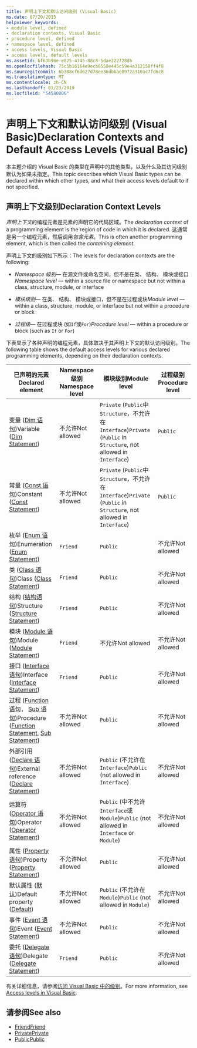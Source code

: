 ```yaml
---
title: 声明上下文和默认访问级别 (Visual Basic)
ms.date: 07/20/2015
helpviewer_keywords:
- module level, defined
- declaration contexts, Visual Basic
- procedure level, defined
- namespace level, defined
- access levels, Visual Basic
- access levels, default levels
ms.assetid: bf63b96e-e825-4745-88c8-5dae222728db
ms.openlocfilehash: 75c5b16164e9ecb6558e445c59e4a312158ff4f8
ms.sourcegitcommit: 6b308cf6d627d78ee36dbbae8972a310ac7fd6c8
ms.translationtype: MT
ms.contentlocale: zh-CN
ms.lasthandoff: 01/23/2019
ms.locfileid: "54580806"
---
```

# <a name="declaration-contexts-and-default-access-levels-visual-basic"></a><span data-ttu-id="fbf1e-102">声明上下文和默认访问级别 (Visual Basic)</span><span class="sxs-lookup"><span data-stu-id="fbf1e-102">Declaration Contexts and Default Access Levels (Visual Basic)</span></span>
<span data-ttu-id="fbf1e-103">本主题介绍的 Visual Basic 的类型在声明中的其他类型，以及什么及其访问级别默认为如果未指定。</span><span class="sxs-lookup"><span data-stu-id="fbf1e-103">This topic describes which Visual Basic types can be declared within which other types, and what their access levels default to if not specified.</span></span>  
  
## <a name="declaration-context-levels"></a><span data-ttu-id="fbf1e-104">声明上下文级别</span><span class="sxs-lookup"><span data-stu-id="fbf1e-104">Declaration Context Levels</span></span>  
 <span data-ttu-id="fbf1e-105">*声明上下文*的编程元素是元素的声明它的代码区域。</span><span class="sxs-lookup"><span data-stu-id="fbf1e-105">The *declaration context* of a programming element is the region of code in which it is declared.</span></span> <span data-ttu-id="fbf1e-106">这通常是另一个编程元素，然后调用*包含元素*。</span><span class="sxs-lookup"><span data-stu-id="fbf1e-106">This is often another programming element, which is then called the *containing element*.</span></span>  
  
 <span data-ttu-id="fbf1e-107">声明上下文的级别如下所示：</span><span class="sxs-lookup"><span data-stu-id="fbf1e-107">The levels for declaration contexts are the following:</span></span>  
  
-   <span data-ttu-id="fbf1e-108">*Namespace 级别*— 在源文件或命名空间，但不是在类、 结构、 模块或接口</span><span class="sxs-lookup"><span data-stu-id="fbf1e-108">*Namespace level* — within a source file or namespace but not within a class, structure, module, or interface</span></span>  
  
-   <span data-ttu-id="fbf1e-109">*模块级别*— 在类、 结构、 模块或接口，但不是在过程或块</span><span class="sxs-lookup"><span data-stu-id="fbf1e-109">*Module level* — within a class, structure, module, or interface but not within a procedure or block</span></span>  
  
-   <span data-ttu-id="fbf1e-110">*过程级*— 在过程或块 (如`If`或`For`)</span><span class="sxs-lookup"><span data-stu-id="fbf1e-110">*Procedure level* — within a procedure or block (such as `If` or `For`)</span></span>  
  
 <span data-ttu-id="fbf1e-111">下表显示了各种声明的编程元素，具体取决于其声明上下文的默认访问级别。</span><span class="sxs-lookup"><span data-stu-id="fbf1e-111">The following table shows the default access levels for various declared programming elements, depending on their declaration contexts.</span></span>  
  
|<span data-ttu-id="fbf1e-112">已声明的元素</span><span class="sxs-lookup"><span data-stu-id="fbf1e-112">Declared element</span></span>|<span data-ttu-id="fbf1e-113">Namespace 级别</span><span class="sxs-lookup"><span data-stu-id="fbf1e-113">Namespace level</span></span>|<span data-ttu-id="fbf1e-114">模块级别</span><span class="sxs-lookup"><span data-stu-id="fbf1e-114">Module level</span></span>|<span data-ttu-id="fbf1e-115">过程级别</span><span class="sxs-lookup"><span data-stu-id="fbf1e-115">Procedure level</span></span>|  
|----------------------|---------------------|------------------|---------------------|  
|<span data-ttu-id="fbf1e-116">变量 ([Dim 语句](../../../visual-basic/language-reference/statements/dim-statement.md))</span><span class="sxs-lookup"><span data-stu-id="fbf1e-116">Variable ([Dim Statement](../../../visual-basic/language-reference/statements/dim-statement.md))</span></span>|<span data-ttu-id="fbf1e-117">不允许</span><span class="sxs-lookup"><span data-stu-id="fbf1e-117">Not allowed</span></span>|<span data-ttu-id="fbf1e-118">`Private` (`Public`中`Structure`，不允许在`Interface`)</span><span class="sxs-lookup"><span data-stu-id="fbf1e-118">`Private` (`Public` in `Structure`, not allowed in `Interface`)</span></span>|`Public`|  
|<span data-ttu-id="fbf1e-119">常量 ([Const 语句](../../../visual-basic/language-reference/statements/const-statement.md))</span><span class="sxs-lookup"><span data-stu-id="fbf1e-119">Constant ([Const Statement](../../../visual-basic/language-reference/statements/const-statement.md))</span></span>|<span data-ttu-id="fbf1e-120">不允许</span><span class="sxs-lookup"><span data-stu-id="fbf1e-120">Not allowed</span></span>|<span data-ttu-id="fbf1e-121">`Private` (`Public`中`Structure`，不允许在`Interface`)</span><span class="sxs-lookup"><span data-stu-id="fbf1e-121">`Private` (`Public` in `Structure`, not allowed in `Interface`)</span></span>|`Public`|  
|<span data-ttu-id="fbf1e-122">枚举 ([Enum 语句](../../../visual-basic/language-reference/statements/enum-statement.md))</span><span class="sxs-lookup"><span data-stu-id="fbf1e-122">Enumeration ([Enum Statement](../../../visual-basic/language-reference/statements/enum-statement.md))</span></span>|`Friend`|`Public`|<span data-ttu-id="fbf1e-123">不允许</span><span class="sxs-lookup"><span data-stu-id="fbf1e-123">Not allowed</span></span>|  
|<span data-ttu-id="fbf1e-124">类 ([Class 语句](../../../visual-basic/language-reference/statements/class-statement.md))</span><span class="sxs-lookup"><span data-stu-id="fbf1e-124">Class ([Class Statement](../../../visual-basic/language-reference/statements/class-statement.md))</span></span>|`Friend`|`Public`|<span data-ttu-id="fbf1e-125">不允许</span><span class="sxs-lookup"><span data-stu-id="fbf1e-125">Not allowed</span></span>|  
|<span data-ttu-id="fbf1e-126">结构 ([结构语句](../../../visual-basic/language-reference/statements/structure-statement.md))</span><span class="sxs-lookup"><span data-stu-id="fbf1e-126">Structure ([Structure Statement](../../../visual-basic/language-reference/statements/structure-statement.md))</span></span>|`Friend`|`Public`|<span data-ttu-id="fbf1e-127">不允许</span><span class="sxs-lookup"><span data-stu-id="fbf1e-127">Not allowed</span></span>|  
|<span data-ttu-id="fbf1e-128">模块 ([Module 语句](../../../visual-basic/language-reference/statements/module-statement.md))</span><span class="sxs-lookup"><span data-stu-id="fbf1e-128">Module ([Module Statement](../../../visual-basic/language-reference/statements/module-statement.md))</span></span>|`Friend`|<span data-ttu-id="fbf1e-129">不允许</span><span class="sxs-lookup"><span data-stu-id="fbf1e-129">Not allowed</span></span>|<span data-ttu-id="fbf1e-130">不允许</span><span class="sxs-lookup"><span data-stu-id="fbf1e-130">Not allowed</span></span>|  
|<span data-ttu-id="fbf1e-131">接口 ([Interface 语句](../../../visual-basic/language-reference/statements/interface-statement.md))</span><span class="sxs-lookup"><span data-stu-id="fbf1e-131">Interface ([Interface Statement](../../../visual-basic/language-reference/statements/interface-statement.md))</span></span>|`Friend`|`Public`|<span data-ttu-id="fbf1e-132">不允许</span><span class="sxs-lookup"><span data-stu-id="fbf1e-132">Not allowed</span></span>|  
|<span data-ttu-id="fbf1e-133">过程 ([Function 语句](../../../visual-basic/language-reference/statements/function-statement.md)， [Sub 语句](../../../visual-basic/language-reference/statements/sub-statement.md))</span><span class="sxs-lookup"><span data-stu-id="fbf1e-133">Procedure ([Function Statement](../../../visual-basic/language-reference/statements/function-statement.md), [Sub Statement](../../../visual-basic/language-reference/statements/sub-statement.md))</span></span>|<span data-ttu-id="fbf1e-134">不允许</span><span class="sxs-lookup"><span data-stu-id="fbf1e-134">Not allowed</span></span>|`Public`|<span data-ttu-id="fbf1e-135">不允许</span><span class="sxs-lookup"><span data-stu-id="fbf1e-135">Not allowed</span></span>|  
|<span data-ttu-id="fbf1e-136">外部引用 ([Declare 语句](../../../visual-basic/language-reference/statements/declare-statement.md))</span><span class="sxs-lookup"><span data-stu-id="fbf1e-136">External reference ([Declare Statement](../../../visual-basic/language-reference/statements/declare-statement.md))</span></span>|<span data-ttu-id="fbf1e-137">不允许</span><span class="sxs-lookup"><span data-stu-id="fbf1e-137">Not allowed</span></span>|<span data-ttu-id="fbf1e-138">`Public` (不允许在`Interface`)</span><span class="sxs-lookup"><span data-stu-id="fbf1e-138">`Public` (not allowed in `Interface`)</span></span>|<span data-ttu-id="fbf1e-139">不允许</span><span class="sxs-lookup"><span data-stu-id="fbf1e-139">Not allowed</span></span>|  
|<span data-ttu-id="fbf1e-140">运算符 ([Operator 语句](../../../visual-basic/language-reference/statements/operator-statement.md))</span><span class="sxs-lookup"><span data-stu-id="fbf1e-140">Operator ([Operator Statement](../../../visual-basic/language-reference/statements/operator-statement.md))</span></span>|<span data-ttu-id="fbf1e-141">不允许</span><span class="sxs-lookup"><span data-stu-id="fbf1e-141">Not allowed</span></span>|<span data-ttu-id="fbf1e-142">`Public` (中不允许`Interface`或`Module`)</span><span class="sxs-lookup"><span data-stu-id="fbf1e-142">`Public` (not allowed in `Interface` or `Module`)</span></span>|<span data-ttu-id="fbf1e-143">不允许</span><span class="sxs-lookup"><span data-stu-id="fbf1e-143">Not allowed</span></span>|  
|<span data-ttu-id="fbf1e-144">属性 ([Property 语句](../../../visual-basic/language-reference/statements/property-statement.md))</span><span class="sxs-lookup"><span data-stu-id="fbf1e-144">Property ([Property Statement](../../../visual-basic/language-reference/statements/property-statement.md))</span></span>|<span data-ttu-id="fbf1e-145">不允许</span><span class="sxs-lookup"><span data-stu-id="fbf1e-145">Not allowed</span></span>|`Public`|<span data-ttu-id="fbf1e-146">不允许</span><span class="sxs-lookup"><span data-stu-id="fbf1e-146">Not allowed</span></span>|  
|<span data-ttu-id="fbf1e-147">默认属性 ([默认](../../../visual-basic/language-reference/modifiers/default.md))</span><span class="sxs-lookup"><span data-stu-id="fbf1e-147">Default property ([Default](../../../visual-basic/language-reference/modifiers/default.md))</span></span>|<span data-ttu-id="fbf1e-148">不允许</span><span class="sxs-lookup"><span data-stu-id="fbf1e-148">Not allowed</span></span>|<span data-ttu-id="fbf1e-149">`Public` (不允许在`Module`)</span><span class="sxs-lookup"><span data-stu-id="fbf1e-149">`Public` (not allowed in `Module`)</span></span>|<span data-ttu-id="fbf1e-150">不允许</span><span class="sxs-lookup"><span data-stu-id="fbf1e-150">Not allowed</span></span>|  
|<span data-ttu-id="fbf1e-151">事件 ([Event 语句](../../../visual-basic/language-reference/statements/event-statement.md))</span><span class="sxs-lookup"><span data-stu-id="fbf1e-151">Event ([Event Statement](../../../visual-basic/language-reference/statements/event-statement.md))</span></span>|<span data-ttu-id="fbf1e-152">不允许</span><span class="sxs-lookup"><span data-stu-id="fbf1e-152">Not allowed</span></span>|`Public`|<span data-ttu-id="fbf1e-153">不允许</span><span class="sxs-lookup"><span data-stu-id="fbf1e-153">Not allowed</span></span>|  
|<span data-ttu-id="fbf1e-154">委托 ([Delegate 语句](../../../visual-basic/language-reference/statements/delegate-statement.md))</span><span class="sxs-lookup"><span data-stu-id="fbf1e-154">Delegate ([Delegate Statement](../../../visual-basic/language-reference/statements/delegate-statement.md))</span></span>|`Friend`|`Public`|<span data-ttu-id="fbf1e-155">不允许</span><span class="sxs-lookup"><span data-stu-id="fbf1e-155">Not allowed</span></span>|  
  
 <span data-ttu-id="fbf1e-156">有关详细信息，请参阅[访问 Visual Basic 中的级别](../../../visual-basic/programming-guide/language-features/declared-elements/access-levels.md)。</span><span class="sxs-lookup"><span data-stu-id="fbf1e-156">For more information, see [Access levels in Visual Basic](../../../visual-basic/programming-guide/language-features/declared-elements/access-levels.md).</span></span>  
  
## <a name="see-also"></a><span data-ttu-id="fbf1e-157">请参阅</span><span class="sxs-lookup"><span data-stu-id="fbf1e-157">See also</span></span>
- [<span data-ttu-id="fbf1e-158">Friend</span><span class="sxs-lookup"><span data-stu-id="fbf1e-158">Friend</span></span>](../../../visual-basic/language-reference/modifiers/friend.md)
- [<span data-ttu-id="fbf1e-159">Private</span><span class="sxs-lookup"><span data-stu-id="fbf1e-159">Private</span></span>](../../../visual-basic/language-reference/modifiers/private.md)
- [<span data-ttu-id="fbf1e-160">Public</span><span class="sxs-lookup"><span data-stu-id="fbf1e-160">Public</span></span>](../../../visual-basic/language-reference/modifiers/public.md)
